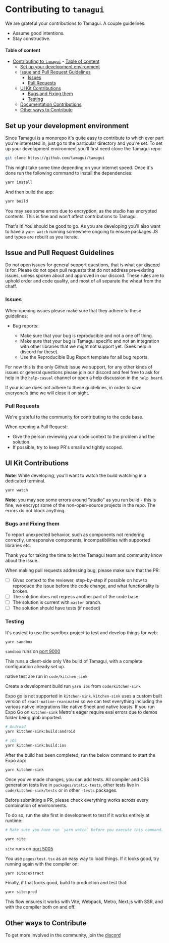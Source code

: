 # Contributing to `tamagui`

We are grateful your contributions to Tamagui. A couple guidelines:

- Assume good intentions.
- Stay constructive.

#### Table of content

- [Contributing to `tamagui`](#contributing-to-tamagui) - [Table of content](#table-of-content)
  - [Set up your development environment](#set-up-your-development-environment)
  - [Issue and Pull Request Guidelines](#issue-and-pull-request-guidelines)
    - [Issues](#issues)
    - [Pull Requests](#pull-requests)
  - [UI Kit Contributions](#ui-kit-contributions)
    - [Bugs and Fixing them](#bugs-and-fixing-them)
    - [Testing](#testing)
  - [Documentation Contributions](#documentation-contributions)
  - [Other ways to Contribute](#other-ways-to-contribute)

## Set up your development environment

Since Tamagui is a monorepo it's quite easy to contribute to which ever part you're interested in, just go to the particular directory and you're set. To set up your development environment you'll first need clone the Tamagui repo:

```bash
git clone https://github.com/tamagui/tamagui
```

This might take some time depending on your internet speed. Once it's done run the following command to install the dependencies:

```bash
yarn install
```

And then build the app:

```bash
yarn build
```

You may see some errors due to encryption, as the studio has encrypted contents. This is fine and won't affect contributions to Tamagui.

That's it! You should be good to go. As you are developing you'll also want to have a `yarn watch` running somewhere ongoing to ensure packages JS and types are rebuilt as you iterate.

## Issue and Pull Request Guidelines

Do not open issues for general support questions, that is what our [discord](https://discord.gg/vhEKmdCZw6) is for. Please do not open pull requests that do not address pre-existing issues, unless spoken about and approved in our discord. These rules are to uphold order and code quality, and most of all separate the wheat from the chaff.

### Issues

When opening issues please make sure that they adhere to these guidelines:

- Bug reports:

  - Make sure that your bug is reproducible and not a one off thing.
  - Make sure that your bug is Tamagui specific and not an integration with other libraries that we might not support yet. (Seek help in discord for these).
  - Use the Reproducible Bug Report template for all bug reports.

For now this is the only Github issue we support, for any other kinds of issues or general questions please join our discord and feel free to ask for help in the `help-casual` channel or open a help discussion in the `help board`.

If your issue does not adhere to these guidelines, in order to save everyone's time we will close it on sight.

### Pull Requests

We're grateful to the community for contributing to the code base.

When opening a Pull Request:

- Give the person reviewing your code context to the problem and the solution.
- If possible, try to keep PR's small and tightly scoped.

## UI Kit Contributions

**Note**: While developing, you'll want to watch the build watching in a dedicated terminal.

```bash
yarn watch
```

**Note**: you may see some errors around "studio" as you run build - this is fine, we encrypt some of the non-open-source projects in the repo. The errors do not block anything.

### Bugs and Fixing them

To report unexpected behavior, such as components not rendering correctly, unresponsive components, incompatibilities with supported libraries etc.

Thank you for taking the time to let the Tamagui team and community know about the issue.

When making pull requests addressing bug, please make sure that the PR:

- [ ] Gives context to the reviewer, step-by-step if possible on how to reproduce the issue before the code change, and what functionality is broken.
- [ ] The solution does not regress another part of the code base.
- [ ] The solution is current with `master` branch.
- [ ] The solution should have tests (if needed)

### Testing

It's easiest to use the sandbox project to test and develop things for web:

```bash
yarn sandbox
```

`sandbox` runs on
[port 9000](http://localhost:9000/)

This runs a client-side only Vite build of Tamagui, with a complete configuration already set up.

native test are run in `code/kitchen-sink`

Create a development build run `yarn ios` from `code/kitchen-sink`

Expo go is not supported in `kitchen-sink`. `kitchen-sink` uses a custom built version of `react-native-reanimated` so we can test everything including the various native integrations like native Sheet and native toasts. If you run Expo Go on `kitchen-sink` Metro's eager require eval errors due to demos folder being glob imported.

```bash
# Android
yarn kitchen-sink:build:android

# iOS
yarn kitchen-sink:build:ios
```

After the build has been completed, run the below command to start the Expo app:

```bash
yarn kitchen-sink
```

Once you've made changes, you can add tests. All compiler and CSS generation tests live in `packages/static-tests`, other tests live in `code/kitchen-sink/tests` or in other `-tests` packages.

Before submitting a PR, please check everything works across every combination of environments.

To do so, run the site first in development to test if it works entirely at runtime:

```bash
# Make sure you have run `yarn watch` before you execute this command.

yarn site
```

`site` runs on [port 5005](http://localhost:5005)

You use `pages/test.tsx` as an easy way to load things. If it looks good, try running again with the compiler on:

```bash
yarn site:extract
```

Finally, if that looks good, build to production and test that:

```bash
yarn site:prod
```

This flow ensures it works with Vite, Webpack, Metro, Next.js with SSR, and with the compiler both on and off.

## Other ways to Contribute

To get more involved in the community, join the [discord](https://discord.gg/vhEKmdCZw6)

